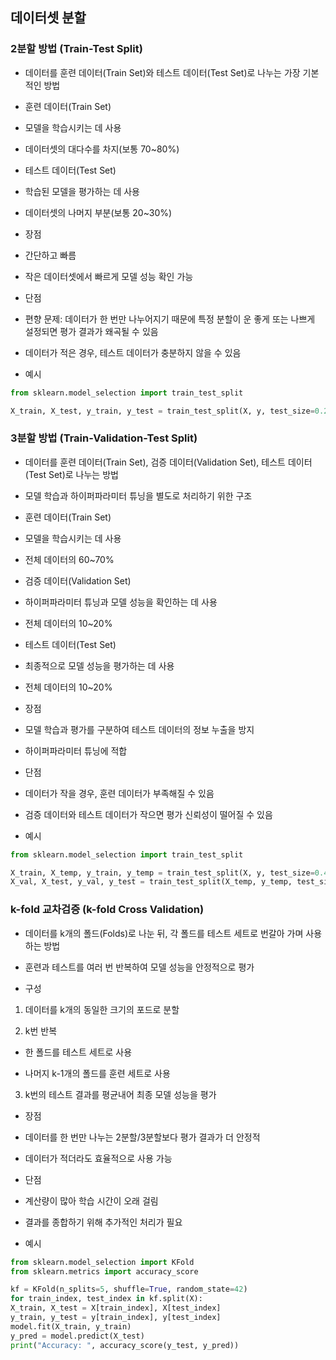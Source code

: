 ## 데이터셋 분할

### 2분할 방법 (Train-Test Split)

- 데이터를 훈련 데이터(Train Set)와 테스트 데이터(Test Set)로 나누는 가장 기본적인 방법

- 훈련 데이터(Train Set)

- 모델을 학습시키는 데 사용

- 데이터셋의 대다수를 차지(보통 70~80%)

- 테스트 데이터(Test Set)

- 학습된 모델을 평가하는 데 사용

- 데이터셋의 나머지 부분(보통 20~30%)

- 장점

- 간단하고 빠름

- 작은 데이터셋에서 빠르게 모델 성능 확인 가능

- 단점

- 편향 문제: 데이터가 한 번만 나누어지기 때문에 특정 분할이 운 좋게 또는 나쁘게 설정되면 평가 결과가 왜곡될 수 있음

- 데이터가 적은 경우, 테스트 데이터가 충분하지 않을 수 있음

- 예시

```python
from sklearn.model_selection import train_test_split

X_train, X_test, y_train, y_test = train_test_split(X, y, test_size=0.2, random_state=43)
```


### 3분할 방법 (Train-Validation-Test Split)

- 데이터를 훈련 데이터(Train Set), 검증 데이터(Validation Set), 테스트 데이터(Test Set)로 나누는 방법

- 모델 학습과 하이퍼파라미터 튜닝을 별도로 처리하기 위한 구조

- 훈련 데이터(Train Set)

- 모델을 학습시키는 데 사용

- 전체 데이터의 60~70%

- 검증 데이터(Validation Set)

- 하이퍼파라미터 튜닝과 모델 성능을 확인하는 데 사용

- 전체 데이터의 10~20%

- 테스트 데이터(Test Set)

- 최종적으로 모델 성능을 평가하는 데 사용

- 전체 데이터의 10~20%

- 장점

- 모델 학습과 평가를 구분하여 테스트 데이터의 정보 누출을 방지

- 하이퍼파라미터 튜닝에 적합

- 단점

- 데이터가 작을 경우, 훈련 데이터가 부족해질 수 있음

- 검증 데이터와 테스트 데이터가 작으면 평가 신뢰성이 떨어질 수 있음

- 예시

```python
from sklearn.model_selection import train_test_split

X_train, X_temp, y_train, y_temp = train_test_split(X, y, test_size=0.4, random_state=42)
X_val, X_test, y_val, y_test = train_test_split(X_temp, y_temp, test_size=0.5, random_state=42)
```


### k-fold 교차검증 (k-fold Cross Validation)

- 데이터를 k개의 폴드(Folds)로 나눈 뒤, 각 폴드를 테스트 세트로 번갈아 가며 사용하는 방법

- 훈련과 테스트를 여러 번 반복하여 모델 성능을 안정적으로 평가

- 구성

1. 데이터를 k개의 동일한 크기의 포드로 분할

2. k번 반복

- 한 폴드를 테스트 세트로 사용

- 나머지 k-1개의 폴드를 훈련 세트로 사용

3. k번의 테스트 결과를 평균내어 최종 모델 성능을 평가

- 장점

- 데이터를 한 번만 나누는 2분할/3분할보다 평가 결과가 더 안정적

- 데이터가 적더라도 효율적으로 사용 가능

- 단점

- 계산량이 많아 학습 시간이 오래 걸림

- 결과를 종합하기 위해 추가적인 처리가 필요

- 예시

```python
from sklearn.model_selection import KFold
from sklearn.metrics import accuracy_score

kf = KFold(n_splits=5, shuffle=True, random_state=42)
for train_index, test_index in kf.split(X):
X_train, X_test = X[train_index], X[test_index]
y_train, y_test = y[train_index], y[test_index]
model.fit(X_train, y_train)
y_pred = model.predict(X_test)
print("Accuracy: ", accuracy_score(y_test, y_pred))
```
